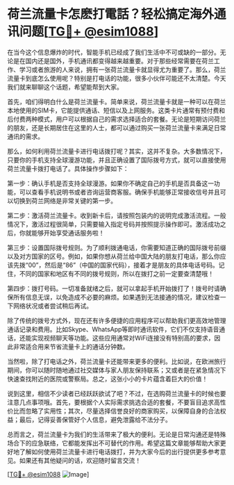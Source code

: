 # 荷兰流量卡怎麽打電話？轻松搞定海外通讯问题[[TG💪+ @esim1088](https://t.me/s/esim1088)]

在当今这个信息爆炸的时代，智能手机已经成了我们生活中不可或缺的一部分。无论是在国内还是国外，手机通讯都变得越来越重要。对于那些经常需要在荷兰工作、学习或者旅游的人来说，拥有一张荷兰流量卡就显得尤为重要了。那么，荷兰流量卡到底怎么使用呢？特别是打电话的功能，很多小伙伴可能还不太清楚。今天我们就来聊聊这个话题，希望能帮到大家。

首先，咱们得明白什么是荷兰流量卡。简单来说，荷兰流量卡就是一种可以在荷兰本地使用的SIM卡，它能提供通话、短信以及上网服务。这类卡片通常有预付费和后付费两种模式，用户可以根据自己的需求选择适合的套餐。无论是短期访问荷兰的朋友，还是长期居住在这里的人士，都可以通过购买一张荷兰流量卡来满足日常通讯的需求。

那么，如何利用荷兰流量卡进行电话拨打呢？其实，这并不复杂。大多数情况下，只要你的手机支持全球漫游功能，并且正确设置了国际拨号方式，就可以直接使用荷兰流量卡拨打电话了。具体操作步骤如下：

第一步：确认手机是否支持全球漫游。如果你不确定自己的手机是否具备这一功能，可以查看手机说明书或者咨询运营商客服。确保手机能够正常接收信号并且可以切换到荷兰网络是非常关键的第一步。

第二步：激活荷兰流量卡。收到新卡后，请按照包装内的说明完成激活流程。一般情况下，激活过程很简单，只需要输入指定号码并按照提示操作即可。激活成功之后，你就能够开始享受通话服务啦！

第三步：设置国际拨号规则。为了顺利拨通电话，你需要知道正确的国际拨号前缀以及对方国家的区号。例如，如果你想从荷兰给中国大陆的朋友打电话，那么你应该先拨“00”，然后是“86”（中国的国家代码），接着才是朋友的具体电话号码。记住，不同的国家和地区有不同的拨号规则，所以在拨打之前一定要查清楚哦！

第四步：拨打号码。一切准备就绪之后，就可以拿起手机开始拨打了！拨号时请确保所有信息无误，以免造成不必要的麻烦。如果遇到无法接通的情况，建议检查一下网络状况或者尝试稍后再试。

除了传统的拨号方式外，现在还有许多便捷的应用程序可以帮助我们更高效地管理通话记录和费用。比如Skype、WhatsApp等即时通讯软件，它们不仅支持语音通话，还能实现视频聊天等功能。这些应用通常对WiFi连接没有特别高的要求，因此非常适合用来节省流量卡上的通话分钟数。

当然啦，除了打电话之外，荷兰流量卡还能带来更多的便利。比如说，在欧洲旅行期间，你可以随时随地通过社交媒体与家人朋友保持联系；又或者是在紧急情况下快速查找附近的医院或警察局。总之，这张小小的卡片蕴含着巨大的价值！

说到这里，相信不少读者已经跃跃欲试了吧？不过，在选购荷兰流量卡的时候也要注意几点事项哦。首先，要根据个人实际需求挑选合适的套餐，不要盲目追求高性价比而忽略了实用性；其次，尽量选择信誉良好的商家购买，以保障自身的合法权益；最后，记得妥善保管好个人信息，避免泄露给不法分子。

总而言之，荷兰流量卡为我们的生活带来了极大的便利。无论是日常沟通还是特殊场合下的应急联络，它都能发挥出不可替代的作用。希望这篇文章能够帮助大家更好地了解如何使用荷兰流量卡进行电话拨打，并为大家今后的出行提供更多参考意见。如果还有其他疑问的话，欢迎随时留言交流！

[[TG💪+ @esim1088](https://t.me/s/esim1088) ![Image](https://i.postimg.cc/4NQfJmqS/Snipaste-2025-05-13-00-14-12.png)]